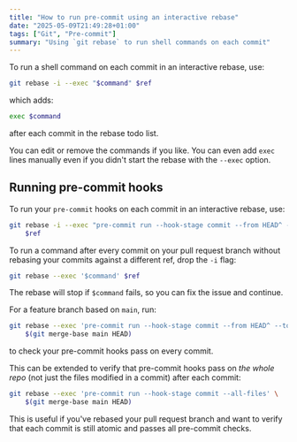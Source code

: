 ```yaml
---
title: "How to run pre-commit using an interactive rebase"
date: "2025-05-09T21:49:28+01:00"
tags: ["Git", "Pre-commit"]
summary: "Using `git rebase` to run shell commands on each commit"
---
```


To run a shell command on each commit in an interactive rebase, use:

```bash
git rebase -i --exec "$command" $ref
```

which adds:

```bash
exec $command
```

after each commit in the rebase todo list.

You can edit or remove the commands if you like. You can even add `exec` lines
manually even if you didn't start the rebase with the `--exec` option.

## Running pre-commit hooks

To run your `pre-commit` hooks on each commit in an interactive rebase, use:

```bash
git rebase -i --exec "pre-commit run --hook-stage commit --from HEAD^ --to=HEAD" \
    $ref
```

To run a command after every commit on your pull request branch without rebasing
your commits against a different ref, drop the `-i` flag:

```bash
git rebase --exec '$command' $ref
```

The rebase will stop if `$command` fails, so you can fix the issue and continue.

For a feature branch based on `main`, run:

```bash
git rebase --exec 'pre-commit run --hook-stage commit --from HEAD^ --to=HEAD' \
    $(git merge-base main HEAD)
```

to check your pre-commit hooks pass on every commit.

This can be extended to verify that pre-commit hooks pass on _the whole repo_
(not just the files modified in a commit) after each commit:

```bash
git rebase --exec 'pre-commit run --hook-stage commit --all-files' \
    $(git merge-base main HEAD)
```

This is useful if you've rebased your pull request branch and want to verify
that each commit is still atomic and passes all pre-commit checks.

